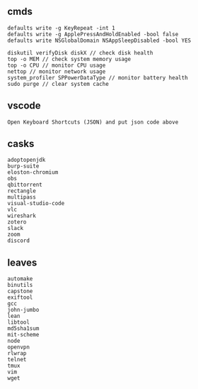 ## cmds
    defaults write -g KeyRepeat -int 1
    defaults write -g ApplePressAndHoldEnabled -bool false
    defaults write NSGlobalDomain NSAppSleepDisabled -bool YES

    diskutil verifyDisk diskX // check disk health
    top -o MEM // check system memory usage
    top -o CPU // monitor CPU usage
    nettop // monitor network usage
    system_profiler SPPowerDataType // monitor battery health
    sudo purge // clear system cache

## vscode
    Open Keyboard Shortcuts (JSON) and put json code above
    
## casks
    adoptopenjdk
    burp-suite
    eloston-chromium
    obs
    qbittorrent
    rectangle
    multipass
    visual-studio-code
    vlc
    wireshark
    zotero
    slack
    zoom
    discord

## leaves
    automake
    binutils
    capstone
    exiftool
    gcc
    john-jumbo
    lean
    libtool
    md5sha1sum
    mit-scheme
    node
    openvpn
    rlwrap
    telnet
    tmux
    vim
    wget
